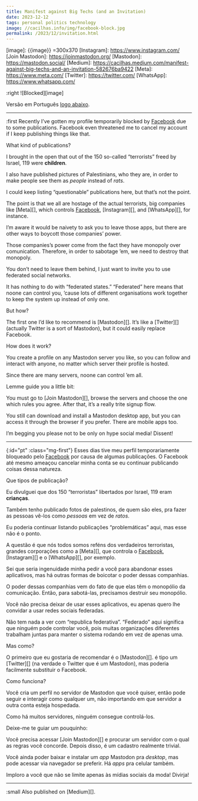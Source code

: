 ```yaml
---
title: Manifest against Big Techs (and an Invitation)
date: 2023-12-12
tags: personal politics technology
image: //cacilhas.info/img/facebook-block.jpg
permalink: /2023/12/invitation.html
---
```

[Facebook]: https://www.facebook.com/
[image]: {{image}} =300x370
[Instagram]: https://www.instagram.com/
[Join Mastodon]: https://joinmastodon.org/
[Mastodon]: https://mastodon.social/
[Medium]: https://cacilhas.medium.com/manifest-against-big-techs-and-an-invitation-582676ba9422
[Meta]: https://www.meta.com/
[Twitter]: https://twitter.com/
[WhatsApp]: https://www.whatsapp.com/

:right ![Blocked][image]

Versão em Português [logo abaixo](#pt).

-----

:first Recently I’ve gotten my profile temporarily blocked by [Facebook][] due
to some publications. Facebook even threatened me to cancel my account if I
keep publishing things like that.

What kind of publications?

I brought in the open that out of the 150 so-called “terrorists” freed by
Israel, 119 were **children**.

I also have published pictures of Palestinians, who they are, in order to make
people see them as *people* instead of *rats*.

I could keep listing “questionable” publications here, but that’s not the point.

The point is that we all are hostage of the actual terrorists, big companies
like [Meta][], which controls [Facebook][], [Instagram][], and [WhatsApp][],
for instance.

I’m aware it would be naivety to ask you to leave those apps, but there are
other ways to boycott those companies’ power.

Those companies’s power come from the fact they have monopoly over comunication.
Therefore, in order to sabotage ’em, we need to destroy that monopoly.

You don’t need to leave them behind, I just want to invite you to use federated
social networks.

It has nothing to do with “federated states.” “Federated” here means that noone
can control you, ’cause lots of different organisations work together to keep
the system up instead of only one.

But how?

The first one I’d like to recommend is [Mastodon][]. It’s like a [Twitter][]
(actually Twitter is a sort of Mastodon), but it could easily replace Facebook.

How does it work?

You create a profile on any Mastodon server you like, so you can follow and
interact with anyone, no matter which server their profile is hosted.

Since there are many servers, noone can control ’em all.

Lemme guide you a little bit:

You must go to [Join Mastodon][], browse the servers and choose the one which
rules you agree. After that, it’s a really trite signup flow.

You still can download and install a Mastodon desktop app, but you can access it
through the browser if you prefer. There are mobile apps too.

I’m begging you please not to be only on hype social media! Dissent!

-----

{:id="pt" :class="mg-first"} Esses dias tive meu perfil temporariamente
bloqueado pelo [Facebook][] por causa de algumas publicações. O Facebook até
mesmo ameaçou cancelar minha conta se eu continuar publicando coisas dessa
natureza.

Que tipos de publicação?

Eu divulguei que dos 150 “terroristas” libertados por Israel, 119 eram
**crianças**.

Também tenho publicado fotos de palestinos, de quem são eles, pra fazer as
pessoas  vê-los como *pessoas* em vez de *ratos*.

Eu poderia continuar listando publicações “problemáticas” aqui, mas esse não é
o ponto.

A questão é que nós todos somos reféns dos verdadeiros terroristas, grandes
corporações como a [Meta][], que controla o [Facebook][], [Instagram][] e o
[WhatsApp][], por exemplo.

Sei que seria ingenuidade minha pedir a você para abandonar esses aplicativos,
mas há outras formas de boicotar o poder dessas companhias.

O poder dessas companhias vem do fato de que elas têm o monopólio da
comunicação. Então, para sabotá-las, precisamos destruir seu monopólio.

Você não precisa deixar de usar esses aplicativos, eu apenas quero lhe convidar
a usar redes sociais federadas.

Não tem nada a ver com “republica federativa”. “Federado” aqui significa que
ninguém pode controlar você, pois muitas organizações diferentes trabalham
juntas para manter o sistema rodando em vez de apenas uma.

Mas como?

O primeiro que eu gostaria de recomendar é o [Mastodon][]. é tipo um [Twitter][]
(na verdade o Twitter que é um Mastodon), mas poderia facilmente substituir o
Facebook.

Como funciona?

Você cria um perfil no servidor de Mastodon que você quiser, então pode seguir e
interagir como qualquer um, não importando em que servidor a outra conta esteja
hospedada.

Como há muitos servidores, ninguém consegue controlá-los.

Deixe-me te guiar um pouquinho:

Você precisa acessar [Join Mastodon][] e procurar um servidor com o qual as
regras você concorde. Depois disso, é um cadastro realmente trivial.

Você ainda poder baixar e instalar um *app* Mastodon pra *desktop*, mas pode
acessar via navegador se preferir. Há *apps* pra celular também.

Imploro a você que não se limite apenas às mídias sociais da moda! Divirja!

-----

:small Also published on [Medium][].
